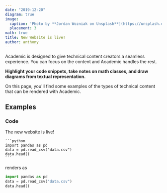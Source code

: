 ```yaml
---
date: "2019-12-20"
diagram: true
image:
  caption: 'Photo by **Jordan Wozniak on Unsplash**](https://unsplash.com/photos/xP_AGmeEa6s)'
  placement: 3
math: true
title: New Website is live!
author: anthony
---
```


Academic is designed to give technical content creators a seamless experience. You can focus on the content and Academic handles the rest.

**Highlight your code snippets, take notes on math classes, and draw diagrams from textual representation.**

On this page, you'll find some examples of the types of technical content that can be rendered with Academic.

## Examples

### Code

The new website is live! 

    ```python
    import pandas as pd
    data = pd.read_csv("data.csv")
    data.head()
    ```

renders as

```python
import pandas as pd
data = pd.read_csv("data.csv")
data.head()
```
